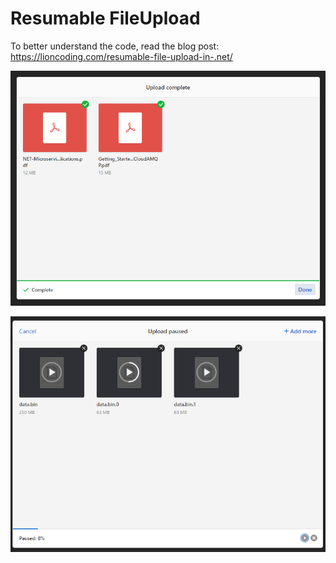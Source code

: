 # Resumable FileUpload

To better understand the code, read the blog post: https://lioncoding.com/resumable-file-upload-in-.net/

![](assets/uploaded.png)



![](assets/paused.png)
